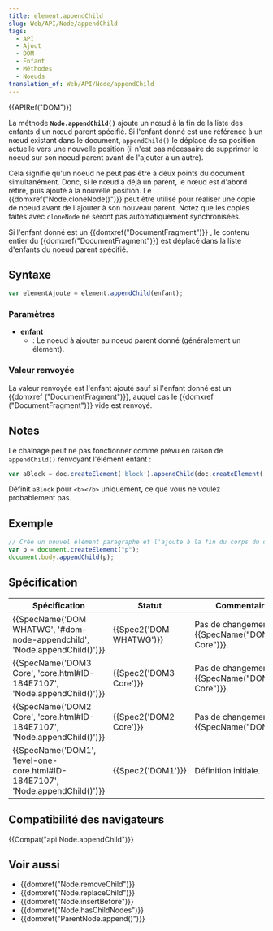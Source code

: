 ```yaml
---
title: element.appendChild
slug: Web/API/Node/appendChild
tags:
  - API
  - Ajout
  - DOM
  - Enfant
  - Méthodes
  - Noeuds
translation_of: Web/API/Node/appendChild
---
```

{{APIRef("DOM")}}

La méthode **`Node.appendChild()`** ajoute un nœud à la fin de la liste des enfants d'un nœud parent spécifié. Si l'enfant donné est une référence à un nœud existant dans le document, `appendChild()` le déplace de sa position actuelle vers une nouvelle position (il n'est pas nécessaire de supprimer le noeud sur son noeud parent avant de l'ajouter à un autre).

Cela signifie qu'un noeud ne peut pas être à deux points du document simultanément. Donc, si le nœud a déjà un parent, le nœud est d'abord retiré, puis ajouté à la nouvelle position. Le {{domxref("Node.cloneNode()")}} peut être utilisé pour réaliser une copie de noeud avant de l'ajouter à son nouveau parent. Notez que les copies faites avec `cloneNode` ne seront pas automatiquement synchronisées.

Si l'enfant donné est un {{domxref("DocumentFragment")}} , le contenu entier du {{domxref("DocumentFragment")}} est déplacé dans la liste d'enfants du noeud parent spécifié.

## Syntaxe

```js
var elementAjoute = element.appendChild(enfant);
```

### Paramètres

- **enfant**
  - : Le noeud à ajouter au noeud parent donné (généralement un élément).

### Valeur renvoyée

La valeur renvoyée est l'enfant ajouté sauf si l'enfant donné est un {{domxref ("DocumentFragment")}}, auquel cas le {{domxref ("DocumentFragment")}} vide est renvoyé.

## Notes

Le chaînage peut ne pas fonctionner comme prévu en raison de `appendChild()` renvoyant l'élément enfant :

```js
var aBlock = doc.createElement('block').appendChild(doc.createElement('b'));
```

Définit `aBlock` pour `<b></b>` uniquement, ce que vous ne voulez probablement pas.

## Exemple

```js
// Crée un nouvel élément paragraphe et l'ajoute à la fin du corps du document
var p = document.createElement("p");
document.body.appendChild(p);
```

## Spécification

| Spécification                                                                                            | Statut                           | Commentaire                                            |
| -------------------------------------------------------------------------------------------------------- | -------------------------------- | ------------------------------------------------------ |
| {{SpecName('DOM WHATWG', '#dom-node-appendchild', 'Node.appendChild()')}}         | {{Spec2('DOM WHATWG')}} | Pas de changement de {{SpecName("DOM3 Core")}}. |
| {{SpecName('DOM3 Core', 'core.html#ID-184E7107', 'Node.appendChild()')}}         | {{Spec2('DOM3 Core')}}     | Pas de changement de {{SpecName("DOM2 Core")}}. |
| {{SpecName('DOM2 Core', 'core.html#ID-184E7107', 'Node.appendChild()')}}         | {{Spec2('DOM2 Core')}}     | Pas de changement de {{SpecName("DOM1")}}.     |
| {{SpecName('DOM1', 'level-one-core.html#ID-184E7107', 'Node.appendChild()')}} | {{Spec2('DOM1')}}         | Définition initiale.                                   |

## Compatibilité des navigateurs

{{Compat("api.Node.appendChild")}}

## Voir aussi

- {{domxref("Node.removeChild")}}
- {{domxref("Node.replaceChild")}}
- {{domxref("Node.insertBefore")}}
- {{domxref("Node.hasChildNodes")}}
- {{domxref("ParentNode.append()")}}
